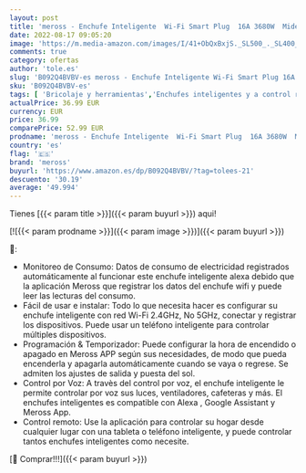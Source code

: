 ```yaml
---
layout: post
title: 'meross - Enchufe Inteligente  Wi-Fi Smart Plug  16A 3680W  Mide el Consumo  con Control Remoto. Compatible con Alexa  Google Assistant y SmartThings. Modelo MSS310  Paquete de 4  Gris'
date: 2022-08-17 09:05:20
image: 'https://m.media-amazon.com/images/I/41+ObQxBxjS._SL500_._SL400_.jpg'
comments: true
category: ofertas
author: 'tole.es'
slug: 'B092Q4BVBV-es meross - Enchufe Inteligente Wi-Fi Smart Plug 16A 3680W...'
sku: 'B092Q4BVBV-es'
tags: [ 'Bricolaje y herramientas','Enchufes inteligentes y a control remoto','Enchufes y accesorios','Instalación eléctrica','alexa','enchufe','inteligente','meross','🇪🇸', ]
actualPrice: 36.99 EUR
currency: EUR
price: 36.99
comparePrice: 52.99 EUR
prodname: 'meross - Enchufe Inteligente  Wi-Fi Smart Plug  16A 3680W  Mide el Consumo  con Control Remoto. Compatible con Alexa  Google Assistant y SmartThings. Modelo MSS310  Paquete de 4  Gris'
country: 'es'
flag: '🇪🇸'
brand: 'meross'
buyurl: 'https://www.amazon.es/dp/B092Q4BVBV/?tag=tolees-21'
descuento: '30.19'
average: '49.994'
---
```


Tienes [{{< param title >}}]({{< param buyurl >}}) aqui!

[![{{< param prodname >}}]({{< param image >}})]({{< param buyurl >}})

🔎:

- Monitoreo de Consumo: Datos de consumo de electricidad registrados automáticamente al funcionar este enchufe inteligente alexa debido que la aplicación Meross que registrar los datos del enchufe wifi y puede leer las lecturas del consumo.
- Fácil de usar e instalar: Todo lo que necesita hacer es configurar su enchufe inteligente con red Wi-Fi 2.4GHz, No 5GHz, conectar y registrar los dispositivos. Puede usar un teléfono inteligente para controlar múltiples dispositivos.
- Programación & Temporizador: Puede configurar la hora de encendido o apagado en Meross APP según sus necesidades, de modo que pueda encenderla y apagarla automáticamente cuando se vaya o regrese. Se admiten los ajustes de salida y puesta del sol.
- Control por Voz: A travès del control por voz, el enchufe inteligente le permite controlar por voz sus luces, ventiladores, cafeteras y más. El enchufes inteligentes es compatible con Alexa , Google Assistant y Meross App.
- Control remoto: Use la aplicación para controlar su hogar desde cualquier lugar con una tableta o teléfono inteligente, y puede controlar tantos enchufes inteligentes como necesite.

[🛒 Comprar!!!]({{< param buyurl >}})
